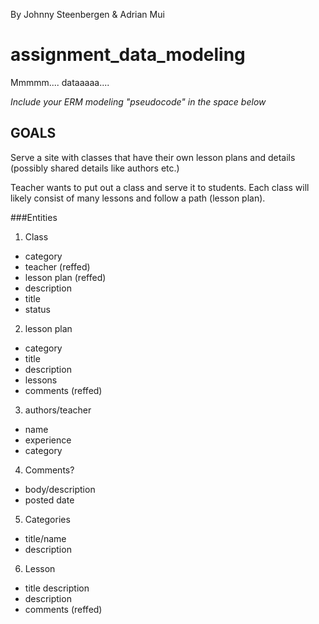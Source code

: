 By Johnny Steenbergen & Adrian Mui
# assignment_data_modeling

Mmmmm.... dataaaaa....

*Include your ERM modeling "pseudocode" in the space below*

GOALS
----
Serve a site with classes that have their own lesson plans and details (possibly shared details like authors etc.)

Teacher wants to put out a class and serve it to students.  Each class will likely consist of many lessons and follow a path (lesson plan).

###Entities

1. Class
  * category
  * teacher (reffed)
  * lesson plan (reffed)
  * description
  * title
  * status
2. lesson plan
  * category
  * title
  * description
  * lessons
  * comments (reffed)
3. authors/teacher
  * name
  * experience
  * category
4. Comments?
  * body/description
  * posted date
5. Categories
  * title/name
  * description
6. Lesson
  * title description
  * description
  * comments (reffed)